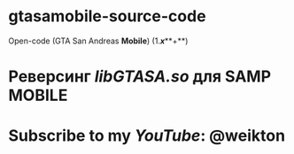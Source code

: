 # gtasamobile-source-code
Open-code (GTA San Andreas **Mobile**) (1.***x*****+**)

# Реверсинг ***libGTASA.so*** для **SAMP MOBILE** 
# Subscribe to my ***YouTube***: @weikton
